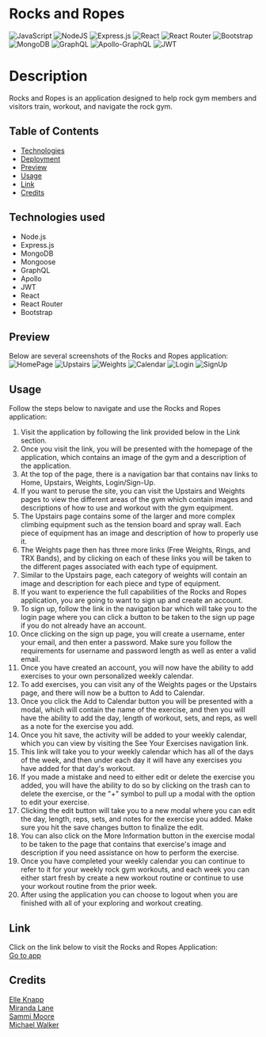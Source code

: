 # Rocks and Ropes
![JavaScript](https://img.shields.io/badge/javascript-%23323330.svg?logo=javascript&logoColor=%23F7DF1E)
![NodeJS](https://img.shields.io/badge/node.js-6DA55F?logo=node.js&logoColor=white)
![Express.js](https://img.shields.io/badge/express.js-%23404d59.svg?logo=express&logoColor=%2361DAFB)
![React](https://img.shields.io/badge/react-%2320232a.svg?logo=react&logoColor=%2361DAFB)
![React Router](https://img.shields.io/badge/React_Router-CA4245?logo=react-router&logoColor=white)
![Bootstrap](https://img.shields.io/badge/bootstrap-%23563D7C.svg?logo=bootstrap&logoColor=white)
![MongoDB](https://img.shields.io/badge/MongoDB-%234ea94b.svg?logo=mongodb&logoColor=white)
![GraphQL](https://img.shields.io/badge/-GraphQL-E10098?logo=graphql&logoColor=white)
![Apollo-GraphQL](https://img.shields.io/badge/-ApolloGraphQL-311C87?&logo=apollo-graphql) 
![JWT](https://img.shields.io/badge/JWT-black?&logo=JSON%20web%20tokens)

# Description
Rocks and Ropes is an application designed to help rock gym members and visitors train, workout, and navigate the rock gym.

## Table of Contents
  * [Technologies](#technologies)
  * [Deployment](#deployment)
  * [Preview](#preview)
  * [Usage](#usage)
  * [Link](#link)
  * [Credits](#credits)

## Technologies used
- Node.js
- Express.js
- MongoDB
- Mongoose
- GraphQL
- Apollo
- JWT
- React
- React Router
- Bootstrap



## Preview
Below are several screenshots of the Rocks and Ropes application:
![HomePage](client/src/assets/read-img/home.png) 
![Upstairs](client/src/assets/read-img/upstairs.png) 
![Weights](client/src/assets/read-img/weights.png) 
![Calendar](client/src/assets/read-img/calendar.png) 
![Login](client/src/assets/read-img/login.png) 
![SignUp](client/src/assets/read-img/signup.png) 

## Usage
Follow the steps below to navigate and use the Rocks and Ropes application:
1. Visit the application by following the link provided below in the Link section.
2. Once you visit the link, you will be presented with the homepage of the application, which contains an image of the gym and a description of the application.
3. At the top of the page, there is a navigation bar that contains nav links to Home, Upstairs, Weights, Login/Sign-Up.
4. If you want to peruse the site, you can visit the Upstairs and Weights pages to view the different areas of the gym which contain images and descriptions of how to use and workout with the gym equipment.
5. The Upstairs page contains some of the larger and more complex climbing equipment such as the tension board and spray wall. Each piece of equipment has an image and description of how to properly use it.
6. The Weights page then has three more links (Free Weights, Rings, and TRX Bands), and by clicking on each of these links you will be taken to the different pages associated with each type of equipment.
7. Similar to the Upstairs page, each category of weights will contain an image and description for each piece and type of equipment. 
8. If you want to experience the full capabilities of the Rocks and Ropes application, you are going to want to sign up and create an account.
9. To sign up, follow the link in the navigation bar which will take you to the login page where you can click a button to be taken to the sign up page if you do not already have an account.
10. Once clicking on the sign up page, you will create a username, enter your email, and then enter a password. Make sure you follow the requirements for username and password length as well as enter a valid email.
11. Once you have created an account, you will now have the ability to add exercises to your own personalized weekly calendar. 
12. To add exercises, you can visit any of the Weights pages or the Upstairs page, and there will now be a button to Add to Calendar.
13. Once you click the Add to Calendar button you will be presented with a modal, which will contain the name of the exercise, and then you will have the ability to add the day, length of workout, sets, and reps, as well as a note for the exercise you add.
14. Once you hit save, the activity will be added to your weekly calendar, which you can view by visiting the See Your Exercises navigation link.
15. This link will take you to your weekly calendar which has all of the days of the week, and then under each day it will have any exercises you have added for that day's workout.
16. If you made a mistake and need to either edit or delete the exercise you added, you will have the ability to do so by clicking on the trash can to delete the exercise, or the "+" symbol to pull up a modal with the option to edit your exercise.
17. Clicking the edit button will take you to a new modal where you can edit the day, length, reps, sets, and notes for the exercise you added. Make sure you hit the save changes button to finalize the edit.
18. You can also click on the More Information button in the exercise modal to be taken to the page that contains that exercise's image and description if you need assistance on how to perform the exercise. 
19. Once you have completed your weekly calendar you can continue to refer to it for your weekly rock gym workouts, and each week you can either start fresh by create a new workout routine or continue to use your workout routine from the prior week. 
20. After using the application you can choose to logout when you are finished with all of your exploring and workout creating. 

## Link
Click on the link below to visit the Rocks and Ropes Application:  
[Go to app](https://rocks-and-ropes.herokuapp.com/)
## Credits
[Elle Knapp](https://github.com/dmknapp2385)  
[Miranda Lane](https://github.com/MirandaL27)  
[Sammi Moore](https://github.com/sm3131)  
[Michael Walker](https://github.com/michaelwwalker42) 
